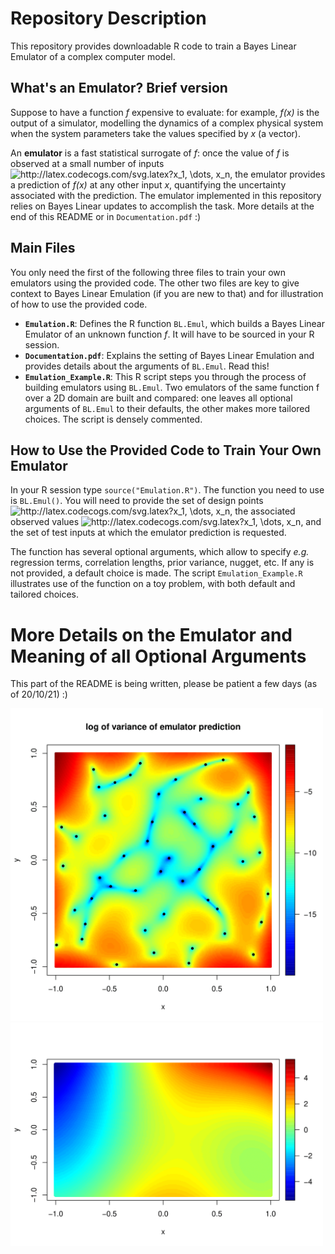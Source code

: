 # Repository Description
This repository provides downloadable R code to train a Bayes Linear Emulator of a complex computer model.

## What's an Emulator? Brief version
Suppose to have a function *f* expensive to evaluate: for example, *f(x)* is the output of 
a simulator, modelling the dynamics of a complex physical system when the system parameters take the values specified by *x* (a vector). 

An **emulator** is a fast statistical surrogate of *f*: once the value of *f* is observed at a small number of inputs
<img src="http://latex.codecogs.com/svg.latex?x_1,&space;\dots,&space;x_n" title="http://latex.codecogs.com/svg.latex?x_1, \dots, x_n" />,
the emulator provides a prediction of *f(x)* at any other input *x*, quantifying the uncertainty associated with the prediction. 
The emulator implemented in this repository relies on Bayes Linear updates to accomplish the task. More details at the end of this README or in `Documentation.pdf` :)

## Main Files
You only need the first of the following three files to train your own emulators using the provided code. The other two files are key to give context to Bayes Linear Emulation (if you are new to that) and for illustration of how to use the provided code.
* **`Emulation.R`**: Defines the R function `BL.Emul`, which builds a Bayes Linear Emulator of an unknown function *f*. It will have to be sourced in your R session.
* **`Documentation.pdf`**: Explains the setting of Bayes Linear Emulation and provides details about the arguments of `BL.Emul`. Read this!
* **`Emulation_Example.R`**: This R script steps you through the process of building emulators using `BL.Emul`. Two emulators of the same function f over a 2D domain are built and compared: one leaves all optional arguments of `BL.Emul` to their defaults, the other makes more tailored choices. The script is densely commented.

## How to Use the Provided Code to Train Your Own Emulator
In your R session type `source("Emulation.R")`. The function you need to use is `BL.Emul()`. 
You will need to provide the set of design points
<img src="http://latex.codecogs.com/svg.latex?x_1,&space;\dots,&space;x_n" title="http://latex.codecogs.com/svg.latex?x_1, \dots, x_n" />,
the associated observed values 
<img src="http://latex.codecogs.com/svg.latex?f(x_1),&space;\dots,&space;f(x_n)" title="http://latex.codecogs.com/svg.latex?x_1, \dots, x_n" />,
and the set of test inputs at which the emulator prediction is requested.

The function has several optional arguments, which allow to specify *e.g.* regression terms, correlation lengths, prior variance, nugget, etc. If any is not provided, a default choice is made. The script `Emulation_Example.R` illustrates use of the function on a toy problem, with both default and tailored choices.

# More Details on the Emulator and Meaning of all Optional Arguments
<!--
An overview of the role of each optional argument is provided inside 
-->
This part of the README is being written, please be patient a few days (as of 20/10/21) :)

<img width="500" src="https://github.com/dario-domi/Bayes-Linear-Emulation/blob/main/Pictures/Emul_Var.png">
<img width="500" src="https://github.com/dario-domi/Bayes-Linear-Emulation/blob/main/Pictures/Function_f.png">


<!--
## Computational Note
but outperforms a "more natural" nested-loop structure by orders of magnitude. The  
# A bit more detail
-->
